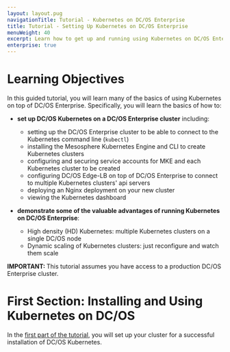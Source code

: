 ```yaml
---
layout: layout.pug
navigationTitle: Tutorial - Kubernetes on DC/OS Enterprise
title: Tutorial - Setting Up Kubernetes on DC/OS Enterprise
menuWeight: 40
excerpt: Learn how to get up and running using Kubernetes on DC/OS Enterprise
enterprise: true
---
```


# Learning Objectives

In this guided tutorial, you will learn many of the basics of using Kubernetes on top of DC/OS Enterprise. Specifically, you will learn the basics of how to:

  - **set up DC/OS Kubernetes on a DC/OS Enterprise cluster** including:

    * setting up the DC/OS Enterprise cluster to be able to connect to the Kubernetes command line (`kubectl`)
    * installing the Mesosphere Kubernetes Engine and CLI to create Kubernetes clusters
    * configuring and securing service accounts for MKE and each Kubernetes cluster to be created
    * configuring DC/OS Edge-LB on top of DC/OS Enterprise to connect to multiple Kubernetes clusters' api servers
    * deploying an Nginx deployment on your new cluster
    * viewing the Kubernetes dashboard

  - **demonstrate some of the valuable advantages of running Kubernetes on DC/OS Enterprise**:

    * High density (HD) Kubernetes: multiple Kubernetes clusters on a single DC/OS node
    * Dynamic scaling of Kubernetes clusters: just reconfigure and watch them scale

<p class="message-important"><strong>IMPORTANT: </strong>This tutorial assumes you have access to a production DC/OS Enterprise cluster.</p>

# First Section: Installing and Using Kubernetes on DC/OS

In the [first part of the tutorial](/services/kubernetes/__VERSION__/getting-started/setting-up/), you will set up your cluster for a successful installation of DC/OS Kubernetes.